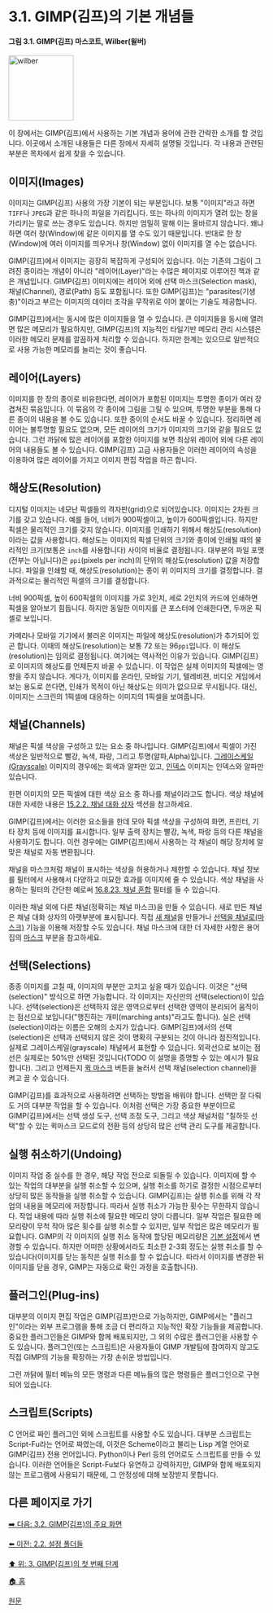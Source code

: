 # 3.1. GIMP(김프)의 기본 개념들

#### 그림 3.1. GIMP(김프) 마스코트, Wilber(윌버)

<img width="128" alt="wilber" src="https://github.com/wonder13662/gimp/assets/15767104/c2b53665-ca32-4ce6-a063-3b60929214c1">

이 장에서는 GIMP(김프)에서 사용하는 기본 개념과 용어에 관한 간략한 소개를 할 것입니다. 이곳에서 소개된 내용들은 다른 장에서 자세히 설명될 것입니다. 각 내용과 관련된 부분은 목차에서 쉽게 찾을 수 있습니다.

## 이미지(Images)
이미지는 GIMP(김프) 사용의 가장 기본이 되는 부분입니다. 보통 "이미지"라고 하면 `TIFF`나 `JPEG`과 같은 하나의 파일을 가리킵니다. 또는 하나의 이미지가 열려 있는 창을 가리키는 말로 쓰는 경우도 있습니다. 하지만 엄밀히 말해 이는 올바르지 않습니다. 왜냐하면 여러 창(Window)에 같은 이미지를 열 수도 있기 때문입니다. 반대로 한 창(Window)에 여러 이미지를 띄우거나 창(Window) 없이 이미지를 열 수는 없습니다.

GIMP(김프)에서 이미지는 굉장히 복잡하게 구성되어 있습니다. 이는 기존의 그림이 그려진 종이라는 개념이 아니라 "레이어(Layer)"라는 수많은 페이지로 이루어진 책과 같은 개념입니다. GIMP(김프) 이미지에는 레이어 외에 선택 마스크(Selection mask), 채널(Channel), 경로(Path) 등도 포함됩니다. 또한 GIMP(김프)는 "parasites(기생충)"이라고 부르는 이미지의 데이터 조각을 무작위로 이어 붙이는 기술도 제공합니다.

GIMP(김프)에서는 동시에 많은 이미지들을 열 수 있습니다. 큰 이미지들을 동시에 열려면 많은 메모리가 필요하지만, GIMP(김프)의 지능적인 타일기반 메모리 관리 시스템은 이러한 메모리 문제를 깔끔하게 처리할 수 있습니다. 하지만 한계는 있으므로 일반적으로 사용 가능한 메모리를 늘리는 것이 좋습니다.

## 레이어(Layers)
이미지를 한 장의 종이로 비유한다면, 레이어가 포함된 이미지는 투명한 종이가 여러 장 겹쳐진 묶음입니다. 이 묶음의 각 종이에 그림을 그릴 수 있으며, 투명한 부분을 통해 다른 종이의 내용을 볼 수도 있습니다. 또한 종이의 순서도 바꿀 수 있습니다. 정리하면 레이어는 불투명할 필요도 없으며, 모든 레이어의 크기가 이미지의 크기와 같을 필요도 없습니다. 그런 까닭에 많은 레이어를 포함한 이미지를 보면 최상위 레이어 외에 다른 레이어의 내용들도 볼 수 있습니다. GIMP(김프) 고급 사용자들은 이러한 레이어의 속성을 이용하여 많은 레이어를 가지고 이미지 편집 작업을 하곤 합니다.

## 해상도(Resolution)
디지털 이미지는 네모난 픽셀들의 격자판(grid)으로 되어있습니다. 이미지는 2차원 크기를 갖고 있습니다. 예를 들어, 너비가 900픽셀이고, 높이가 600픽셀입니다. 하지만 픽셀은 물리적인 크기를 갖지 않습니다. 이미지를 인쇄하기 위해서 해상도(resolution)이라는 값을 사용합니다. 해상도는 이미지의 픽셀 단위의 크기와 종이에 인쇄될 때의 물리적인 크기(보통은 `inch`를 사용합니다) 사이의 비율로 결정됩니다. 대부분의 파일 포맷(전부는 아닙니다)은 `ppi`(pixels per inch)의 단위의 해상도(resolution) 값을 저장합니다. 파일을 인쇄할 때, 해상도(resolution)는 종이 위 이미지의 크기를 결정합니다. 결과적으로는 물리적인 픽셀의 크기를 결정합니다.

너비 900픽셀, 높이 600픽셀의 이미지를 가로 3인치, 세로 2인치의 카드에 인쇄하면 픽셀을 알아보기 힘듭니다. 하지만 동일한 이미지를 큰 포스터에 인쇄한다면, 두꺼운 픽셀로 보입니다.

카메라나 모바일 기기에서 불러온 이미지는 파일에 해상도(resolution)가 추가되어 있곤 합니다. 이때의 해상도(resolution)는 보통 72 또는 96`ppi`입니다. 이 해상도(resolution)는 임의로 결정됩니다. 여기에는 역사적인 이유가 있습니다. GIMP(김프)로 이미지의 해상도를 언제든지 바꿀 수 있습니다. 이 작업은 실제 이미지의 픽셀에는 영향을 주지 않습니다. 게다가, 이미지를 온라인, 모바일 기기, 텔레비젼, 비디오 게임에서 보는 용도로 쓴다면, 인쇄가 목적이 아닌 해상도는 의미가 없으므로 무시됩니다. 대신, 이미지는 스크린의 1픽셀에 대응하는 이미지의 1픽셀을 보여줍니다.

## 채널(Channels)
채널은 픽셀 색상을 구성하고 있는 요소 중 하나입니다. GIMP(김프)에서 픽셀이 가진 색상은 일반적으로 빨강, 녹색, 파랑, 그리고 투명(알파,Alpha)입니다. [그레이스케일(Grayscale)](./19-glossaryx-grayscale.md) 이미지의 경우에는 회색과 알파만 있고, [인덱스](./19-glossaryx-indexed-colors.md) 이미지는 인덱스와 알파만 있습니다.

한편 이미지의 모든 픽셀에 대한 색상 요소 중 하나를 채널이라고도 합니다. 색상 채널에 대한 자세한 내용은 [15.2.2. 채널 대화 상자](15-02-02-channel-dialog.md) 섹션을 참고하세요.

GIMP(김프)에서는 이러한 요소들을 한데 모아 픽셀 색상을 구성하여 화면, 프린터, 기타 장치 등에 이미지를 표시합니다. 일부 출력 장치는 빨강, 녹색, 파랑 등의 다른 채널을 사용하기도 합니다. 이런 경우에는 GIMP(김프)에서 사용하는 각 채널이 해당 장치에 알맞은 채널로 자동 변환됩니다.

채널을 마스크처럼 채널이 표시하는 색상을 허용하거나 제한할 수 있습니다. 채널 정보를 필터에서 사용해서 다양하고 미묘한 효과를 이미지에 줄 수 있습니다. 색상 채널을 사용하는 필터의 간단한 예로써 [16.8.23. 채널 혼합](./16-08-23-channel-mixer.md) 필터를 들 수 있습니다.

이러한 채널 외에 다른 채널(정확히는 채널 마스크)을 만들 수 있습니다. 새로 만든 채널은 채널 대화 상자의 아랫부분에 표시됩니다. 직접 [새 채널](./15-02-02-channel-dialog.md)을 만들거나 [선택을 채널로(마스크)](./16-04-18-save-to-channel.md) 기능을 이용해 저장할 수도 있습니다. 채널 마스크에 대한 더 자세한 사항은 용어집의 [마스크](./19-glossaryx-masks.md) 부분을 참고하세요.

## 선택(Selections)
종종 이미지를 고칠 때, 이미지의 부분만 고치고 싶을 때가 있습니다. 이것은 "선택(selection)" 방식으로 하면 가능합니다. 각 이미지는 자신만의 선택(selection)이 있습니다. 선택(selection)은 선택하지 않은 영역으로부터 선택한 영역이 분리되어 움직이는 점선으로 보입니다("행진하는 개미(marching ants)"라고도 합니다). 실은 선택(selection)이라는 이름은 오해의 소지가 있습니다. GIMP(김프)에서의 선택(selection)은 선택과 선택되지 않은 것이 명확히 구분되는 것이 아니라 점진적입니다. 실제로 그레이스케일(grayscale) 채널에서 표현할 수 있습니다. 외곽선으로 보이는 점선은 실제로는 50%만 선택된 것입니다(TODO 이 설명을 증명할 수 있는 예시가 필요합니다). 그리고 언제든지 [퀵 마스크](./07-03-01-overview.md) 버튼을 눌러서 선택 채널(selection channel)을 켜고 끌 수 있습니다.

GIMP(김프)를 효과적으로 사용하려면 선택하는 방법을 배워야 합니다. 선택만 잘 다뤄도 거의 대부분 작업을 할 수 있습니다. 이처럼 선택은 가장 중요한 부분이므로 GIMP(김프)에서는 선택 생성 도구, 선택 조정 도구, 그리고 색상 채널처럼 "칠하듯 선택"할 수 있는 퀵마스크 모드로의 전환 등의 상당히 많은 선택 관리 도구를 제공합니다.

## 실행 취소하기(Undoing)
이미지 작업 중 실수를 한 경우, 해당 작업 전으로 되돌릴 수 있습니다. 이미지에 할 수 있는 작업의 대부분을 실행 취소할 수 있으며, 실행 취소를 하기로 결정한 시점으로부터 상당히 많은 동작들을 실행 취소할 수 있습니다. GIMP(김프)는 실행 취소를 위해 각 작업의 내용을 메모리에 저장합니다. 따라서 실행 취소가 가능한 횟수는 무한하지 않습니다. 작업 내용에 따라 실행 취소에 필요한 메모리 양이 다릅니다. 일부 작업은 필요한 메모리량이 무척 작아 많은 횟수를 실행 취소할 수 있지만, 일부 작업은 많은 메모리가 필요합니다. GIMP의 각 이미지의 실행 취소 동작에 할당된 메모리량은 [기본 설정]()에서 변경할 수 있습니다. 하지만 어떠한 상황에서라도 최소한 2-3회 정도는 실행 취소를 할 수 있습니다(이미지를 닫는 동작은 실행 취소를 할 수 없습니다. 따라서 이미지를 변경한 뒤 이미지를 닫을 경우, GIMP는 자동으로 확인 과정을 호출합니다).

## 플러그인(Plug-ins)
대부분의 이미지 편집 작업은 GIMP(김프)만으로 가능하지만, GIMP에서는 "플러그인"이라는 외부 프로그램을 통해 조금 더 편리하고 지능적인 확장 기능들을 제공합니다. 중요한 플러그인들은 GIMP와 함께 배포되지만, 그 외의 수많은 플러그인을 사용할 수도 있습니다. 플러그인(또는 스크립트)은 사용자들이 GIMP 개발팀에 참여하지 않고도 직접 GIMP의 기능을 확장하는 가장 손쉬운 방법입니다.

그런 까닭에 필터 메뉴의 모든 명령과 다른 메뉴들의 많은 명령들은 플러그인으로 구현되어 있습니다.

## 스크립트(Scripts)
C 언어로 짜인 플러그인 외에 스크립트를 사용할 수도 있습니다. 대부분 스크립트는 Script-Fu라는 언어로 짜였는데, 이것은 Scheme이라고 불리는 Lisp 계열 언어로 GIMP(김프) 전용 언어입니다. Python이나 Perl 등의 언어로도 스크립트를 만들 수 있습니다. 이러한 언어들은 Script-Fu보다 유연하고 강력하지만, GIMP와 함께 배포되지 않는 프로그램에 사용되기 때문에, 그 안정성에 대해 보장받지 못합니다.

## 다른 페이지로 가기
[➡️ 다음: 3.2. GIMP(김프)의 주요 화면](./03-02-00-main-window.md)

[⬅️ 이전: 2.2. 설정 폴더들](./02-02-configuration-folders.md)

[⬆️ 위: 3. GIMP(김프)의 첫 번째 단계](./03-00-first-step-with-gimp.md)

[🏠 홈](./00-home.md)

[원문](https://docs.gimp.org/2.10/ko/gimp-first-steps.html)
